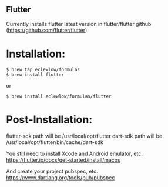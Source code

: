 ## Flutter

Currently installs flutter latest version in flutter/flutter github (https://github.com/flutter/flutter)

# Installation:

```shell
$ brew tap eclewlow/formulas
$ brew install flutter
```

or

```shell
$ brew install eclewlow/formulas/flutter
```

# Post-Installation:

flutter-sdk path will be /usr/local/opt/flutter
dart-sdk path will be /usr/local/opt/flutter/bin/cache/dart-sdk

You still need to install Xcode and Android emulator, etc.
https://flutter.io/docs/get-started/install/macos

And create your project pubspec, etc.
https://www.dartlang.org/tools/pub/pubspec
